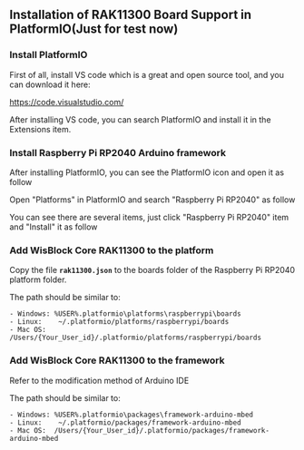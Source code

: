 ## Installation of RAK11300 Board Support in PlatformIO(Just for test now)

### Install PlatformIO

First of all, install VS code which is a great and open source tool, and you can download it here:

https://code.visualstudio.com/

After installing VS code, you can search PlatformIO and install it in the Extensions item.

### Install  Raspberry Pi RP2040 Arduino framework

After installing PlatformIO, you can see the PlatformIO icon and open it as follow

Open "Platforms" in PlatformIO and search "Raspberry Pi RP2040" as follow

You can see there are several items, just click "Raspberry Pi RP2040" item and "Install" it as follow

### Add WisBlock Core RAK11300 to the platform

Copy the file **`rak11300.json`** to the boards folder of the Raspberry Pi RP2040 platform folder.

The path should be similar to:
```
- Windows: %USER%.platformio\platforms\raspberrypi\boards
- Linux:    ~/.platformio/platforms/raspberrypi/boards
- Mac OS:  /Users/{Your_User_id}/.platformio/platforms/raspberrypi/boards
```

### Add WisBlock Core RAK11300 to the framework

Refer to the modification method of Arduino IDE 

The path should be similar to:
```
- Windows: %USER%.platformio\packages\framework-arduino-mbed
- Linux:    ~/.platformio/packages/framework-arduino-mbed
- Mac OS:  /Users/{Your_User_id}/.platformio/packages/framework-arduino-mbed
```
  

